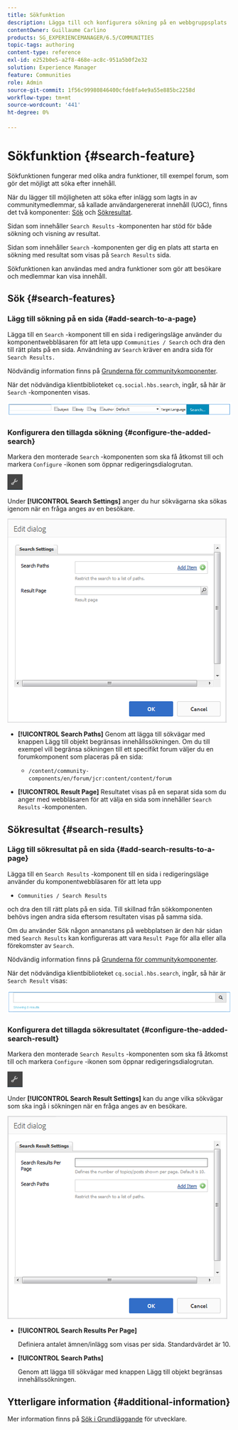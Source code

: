 ```yaml
---
title: Sökfunktion
description: Lägga till och konfigurera sökning på en webbgruppsplats
contentOwner: Guillaume Carlino
products: SG_EXPERIENCEMANAGER/6.5/COMMUNITIES
topic-tags: authoring
content-type: reference
exl-id: e252b0e5-a2f8-468e-ac8c-951a5b0f2e32
solution: Experience Manager
feature: Communities
role: Admin
source-git-commit: 1f56c99980846400cfde8fa4e9a55e885bc2258d
workflow-type: tm+mt
source-wordcount: '441'
ht-degree: 0%

---
```


# Sökfunktion {#search-feature}

Sökfunktionen fungerar med olika andra funktioner, till exempel forum, som gör det möjligt att söka efter innehåll.

När du lägger till möjligheten att söka efter inlägg som lagts in av communitymedlemmar, så kallade användargenererat innehåll (UGC), finns det två komponenter: [Sök](#search) och [Sökresultat](#search-results).

Sidan som innehåller `Search Results` -komponenten har stöd för både sökning och visning av resultat.

Sidan som innehåller `Search` -komponenten ger dig en plats att starta en sökning med resultat som visas på `Search Results` sida.

Sökfunktionen kan användas med andra funktioner som gör att besökare och medlemmar kan visa innehåll.

## Sök {#search-features}

### Lägg till sökning på en sida {#add-search-to-a-page}

Lägga till en `Search` -komponent till en sida i redigeringsläge använder du komponentwebbläsaren för att leta upp `Communities / Search` och dra den till rätt plats på en sida. Användning av `Search` kräver en andra sida för `Search Results.`

Nödvändig information finns på [Grunderna för communitykomponenter](basics.md).

När det nödvändiga klientbiblioteket `cq.social.hbs.search`, ingår, så här är `Search` -komponenten visas.

![add-search](assets/add-search.png)

### Konfigurera den tillagda sökning {#configure-the-added-search}

Markera den monterade `Search` -komponenten som ska få åtkomst till och markera `Configure` -ikonen som öppnar redigeringsdialogrutan.

![giva](assets/configure-new.png)

Under **[!UICONTROL Search Settings]** anger du hur sökvägarna ska sökas igenom när en fråga anges av en besökare.

![sökinställningar](assets/search-settings.png)

* **[!UICONTROL Search Paths]**
Genom att lägga till sökvägar med knappen Lägg till objekt begränsas innehållssökningen. Om du till exempel vill begränsa sökningen till ett specifikt forum väljer du en forumkomponent som placeras på en sida:

   * `/content/community-components/en/forum/jcr:content/content/forum`

* **[!UICONTROL Result Page]**
Resultatet visas på en separat sida som du anger med webbläsaren för att välja en sida som innehåller `Search Results` -komponenten.

## Sökresultat {#search-results}

### Lägg till sökresultat på en sida {#add-search-results-to-a-page}

Lägga till en `Search Results` -komponent till en sida i redigeringsläge använder du komponentwebbläsaren för att leta upp

* `Communities / Search Results`

och dra den till rätt plats på en sida. Till skillnad från sökkomponenten behövs ingen andra sida eftersom resultaten visas på samma sida.

Om du använder Sök någon annanstans på webbplatsen är den här sidan med `Search Results` kan konfigureras att vara `Result Page` för alla eller alla förekomster av `Search`.

Nödvändig information finns på [Grunderna för communitykomponenter](basics.md).

När det nödvändiga klientbiblioteket `cq.social.hbs.search`, ingår, så här är `Search Result` visas:

![sökresultat](assets/search-result1.png)

### Konfigurera det tillagda sökresultatet {#configure-the-added-search-result}

Markera den monterade `Search Results` -komponenten som ska få åtkomst till och markera `Configure` -ikonen som öppnar redigeringsdialogrutan.

![konfigurera](assets/configure-new.png)

Under **[!UICONTROL Search Result Settings]** kan du ange vilka sökvägar som ska ingå i sökningen när en fråga anges av en besökare.

![search-result-settings](assets/search-result-settings.png)

* **[!UICONTROL Search Results Per Page]**

  Definiera antalet ämnen/inlägg som visas per sida. Standardvärdet är 10.

* **[!UICONTROL Search Paths]**

  Genom att lägga till sökvägar med knappen Lägg till objekt begränsas innehållssökningen.

## Ytterligare information {#additional-information}

Mer information finns på [Sök i Grundläggande](search-implementation.md) för utvecklare.
